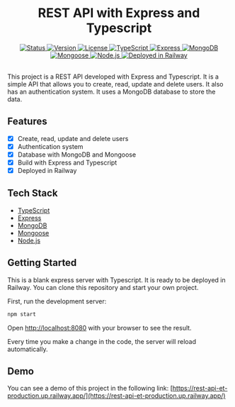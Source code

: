 <div align="center">
  <h1>REST API with Express and Typescript</h1>
</div>

<div align="center">
  <a href="/README.md">
    <img 
      src="https://img.shields.io/badge/Status-Complete-success.svg" 
      alt="Status" 
    />
  </a>
  <a href="/package.json">
    <img 
      src="https://img.shields.io/badge/Version-1.0.0-blue.svg" 
      alt="Version" 
    />
  </a>
  <a href="/LICENSE">
    <img 
      src="https://img.shields.io/badge/License-MIT-green.svg" 
      alt="License" 
    />
  </a>
  <a href="https://www.typescriptlang.org/" target="_blank">
    <img 
      src="https://img.shields.io/badge/TypeScript-4.3.5-blue.svg?style=flat&logo=typescript" 
      alt="TypeScript" 
    />
  </a>
  <a href="https://expressjs.com/" target="_blank">
    <img 
      src="https://img.shields.io/badge/Express-4.17.1-blue.svg?style=flat&logo=express" 
      alt="Express" 
    />
  </a>
  <a href="https://www.mongodb.com/" target="_blank">
    <img 
      src="https://img.shields.io/badge/MongoDB-Running-green.svg?style=flat&logo=mongodb" 
      alt="MongoDB" 
    />
  </a>
  <a href="https://mongoosejs.com/" target="_blank">
    <img 
      src="https://img.shields.io/badge/Mongoose-5.12.14-blue.svg?style=flat&logo=mongoose" 
      alt="Mongoose" 
    />
  </a>
  <a href="https://nodejs.org/en/" target="_blank">
    <img 
      src="https://img.shields.io/badge/Node.js-14.17.0-blue.svg?style=flat&logo=node.js" 
      alt="Node.js" 
    />
  </a>
  <a href="https://www.railway.app/" target="_blank">
    <img 
      src="https://img.shields.io/badge/Railway-Deployed-success.svg?style=flat&logo=railway" 
      alt="Deployed in Railway" 
    />
  </a>
</div>
<br />

This project is a REST API developed with Express and Typescript. It is a simple API that allows you to create, read, update and delete users. It also has an authentication system. It uses a MongoDB database to store the data.

## Features
- [x] Create, read, update and delete users
- [x] Authentication system
- [x] Database with MongoDB and Mongoose
- [x] Build with Express and Typescript
- [x] Deployed in Railway

## Tech Stack
- [TypeScript](https://www.typescriptlang.org/) 
- [Express](https://expressjs.com/)
- [MongoDB](https://www.mongodb.com/)
- [Mongoose](https://mongoosejs.com/)
- [Node.js](https://nodejs.org/en/)    

## Getting Started
This is a blank express server with Typescript. It is ready to be deployed in Railway. You can clone this repository and start your own project.

First, run the development server:

```bash
npm start
```

Open [http://localhost:8080](http://localhost:8080) with your browser to see the result.

Every time you make a change in the code, the server will reload automatically.

## Demo

You can see a demo of this project in the following link: [https://rest-api-et-production.up.railway.app/](https://rest-api-et-production.up.railway.app/)